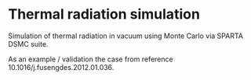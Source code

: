 # Thermal radiation simulation
Simulation of thermal radiation in vacuum using Monte Carlo via SPARTA DSMC suite.

As an example / validation the case from reference 10.1016/j.fusengdes.2012.01.036.
